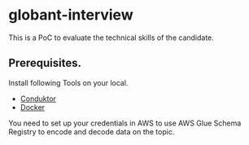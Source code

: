 # globant-interview
This is a PoC to evaluate the technical skills of the candidate.

## Prerequisites.

Install following Tools on your local.

- [Conduktor](https://www.conduktor.io/)
- [Docker](https://docs.docker.com/get-docker/)

You need to set up your credentials in AWS to use AWS Glue Schema Registry to encode and decode data on the topic.